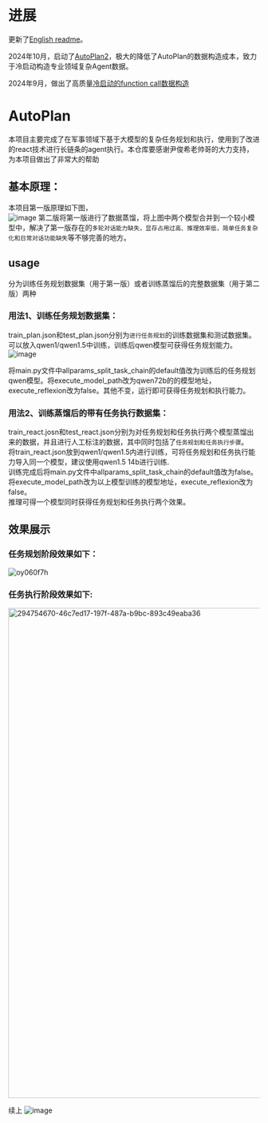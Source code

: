 # 进展
更新了[English readme](./reademe_en.md)。

2024年10月，启动了[AutoPlan2](https://github.com/LDLINGLINGLING/AutoPlan2)，极大的降低了AutoPlan的数据构造成本，致力于冷启动构造专业领域复杂Agent数据。

2024年9月，做出了高质量[冷启动的function call数据构造](https://github.com/OpenBMB/MiniCPM-CookBook/tree/main/agent_demo)



# AutoPlan
本项目主要完成了在军事领域下基于大模型的复杂任务规划和执行，使用到了改进的react技术进行长链条的agent执行。本仓库要感谢尹俊希老帅哥的大力支持，为本项目做出了非常大的帮助<br>
##  基本原理：<br>
本项目第一版原理如下图，<br>
![image](https://github.com/LDLINGLINGLING/AutoPlan/assets/47373076/e6087bbd-b1cf-49de-a3d2-b84eb24da9fa)
第二版将第一版进行了数据蒸馏，将上图中两个模型合并到一个较小模型中，解决了第一版存在的`多轮对话能力缺失，显存占用过高、推理效率低，简单任务复杂化和日常对话功能缺失`等不够完善的地方。
## usage
分为训练任务规划数据集（用于第一版）或者训练蒸馏后的完整数据集（用于第二版）两种
###  用法1、训练任务规划数据集：<br>
train_plan.json和test_plan.json分别为`进行任务规划`的训练数据集和测试数据集。可以放入qwen1/qwen1.5中训练，训练后qwen模型可获得任务规划能力。<br>
![image](https://github.com/LDLINGLINGLING/AutoPlan/assets/47373076/5b01b9d4-bf52-4502-b910-c3f8a8851417)

将main.py文件中allparams_split_task_chain的default值改为训练后的任务规划qwen模型。将execute_model_path改为qwen72b的的模型地址，execute_reflexion改为false。其他不变，运行即可获得任务规划和执行能力。<br>

###  用法2、训练蒸馏后的带有任务执行数据集：<br>
train_react.josn和test_react.json分别为对任务规划和任务执行两个模型蒸馏出来的数据，并且进行人工标注的数据，其中同时包括了`任务规划和任务执行步骤`。<br>
将train_react.json放到qwen1/qwen1.5内进行训练，可将任务规划和任务执行能力导入同一个模型，建议使用qwen1.5 14b进行训练.<br>
训练完成后将main.py文件中allparams_split_task_chain的default值改为false。将execute_model_path改为以上模型训练的模型地址，execute_reflexion改为false。<br>
推理可得一个模型同时获得任务规划和任务执行两个效果。
## 效果展示
###   任务规划阶段效果如下：
![oy060f7h](https://github.com/LDLINGLINGLING/AutoPlan/assets/47373076/d4faf07c-2979-4cec-a21a-8cbe3442386c)

###   任务执行阶段效果如下:
<img width="981" alt="294754670-46c7ed17-197f-487a-b9bc-893c49eaba36" src="https://github.com/LDLINGLINGLING/AutoPlan/assets/47373076/389d22fe-e1e5-4595-8de9-d0683524bd93">


续上
![image](https://github.com/LDLINGLINGLING/AutoPlan/assets/47373076/6f2b1dcc-4572-425a-8e7b-04a8a73e363e)



